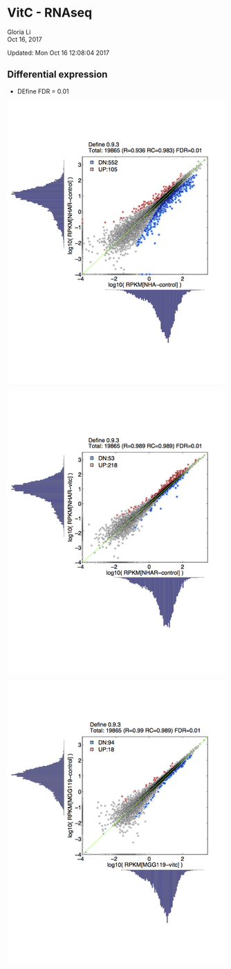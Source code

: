 # VitC - RNAseq
Gloria Li  
Oct 16, 2017  

Updated: Mon Oct 16 12:08:04 2017



## Differential expression
* DEfine FDR = 0.01

![](./RNAseq_files/figure-html/Plot2D_NHAR_control_NHA_control_with_GC_correction_with_L_correction.png)

![](./RNAseq_files/figure-html/Plot2D_NHAR_vitc_NHAR_control_with_GC_correction_with_L_correction.png)

![](./RNAseq_files/figure-html/Plot2D_MGG119_control_MGG119_vitc_with_GC_correction_with_L_correction.png)


